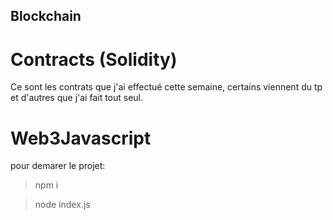 ## Blockchain

# Contracts (Solidity)
Ce sont les contrats que j'ai effectué cette semaine, certains viennent du tp et d'autres que j'ai fait tout seul.

# Web3Javascript
pour demarer le projet:
> npm i

> node index.js
